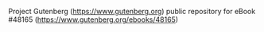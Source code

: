 Project Gutenberg (https://www.gutenberg.org) public repository for eBook #48165 (https://www.gutenberg.org/ebooks/48165)

